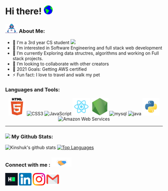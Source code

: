 # Hi there! <img src="https://github.com/Kinshuk3/Kinshuk3/blob/main/assets/Earth.gif" width="29px">
### <img src="https://github.com/Kinshuk3/Kinshuk3/blob/main/assets/Developer.gif" width="40px"> About Me:
- 🏦 I'm a 3rd year CS student <img src="https://media.giphy.com/media/WUlplcMpOCEmTGBtBW/giphy.gif" width="30">
- 👀 I’m interested in Software Engineering and full stack web development
- 🌱 I’m currently Exploring data structres, algorithms and working on Full stack projects.
- 💞️ I’m looking to collaborate with other creators
- 🥅 2021 Goals: Getting AWS certified
- ⚡ Fun fact: I love to travel and walk my pet

### Languages and Tools:
<p align="center">
        <img alt="HTML5" width="55px" src="https://raw.githubusercontent.com/github/explore/80688e429a7d4ef2fca1e82350fe8e3517d3494d/topics/html/html.png" />
        <img alt="CSS3" width="55px" src="https://www.vectorlogo.zone/logos/netlifyapp_watercss/netlifyapp_watercss-ar21.svg" />
        <img alt="JavaScript" width="55px" src="https://www.vectorlogo.zone/logos/javascript/javascript-icon.svg" />
        <img alt="React" width="55px" src="https://raw.githubusercontent.com/github/explore/80688e429a7d4ef2fca1e82350fe8e3517d3494d/topics/react/react.png" />
        <img alt="Node.js" width="55px" src="https://raw.githubusercontent.com/github/explore/80688e429a7d4ef2fca1e82350fe8e3517d3494d/topics/nodejs/nodejs.png" />
        <img src="https://www.vectorlogo.zone/logos/mysql/mysql-ar21.svg" alt="mysql" width="110" height="75"/> 
        <img src="https://www.vectorlogo.zone/logos/java/java-icon.svg" alt="java" width="55" height="55"/> 
        <img alt="Python" width="55px" src="https://raw.githubusercontent.com/github/explore/80688e429a7d4ef2fca1e82350fe8e3517d3494d/topics/python/python.png" />
        <img alt="Amazon Web Services" width="55px" src="https://www.vectorlogo.zone/logos/amazon_aws/amazon_aws-icon.svg" />   
</p>

---

### <img src='https://media1.giphy.com/media/du3J3cXyzhj75IOgvA/giphy.gif?cid=ecf05e47x2g034i9pzwtzzsd3xgg2w9nr94t4tflbbgo3008&rid=giphy.gif' width='25px'> My Github Stats:
![Kinshuk's github stats](https://github-readme-stats.vercel.app/api?username=Kinshuk3&show_icons=true&title_color=ffc857&icon_color=8ac926&text_color=daf7dc&bg_color=151515&hide=["stars"])
[![Top Languages](https://github-readme-stats.vercel.app/api/top-langs/?username=Kinshuk3&layout=compact&text_color=daf7dc&bg_color=151515)](https://github.com/anuraghazra/github-readme-stats)

### Connect with me : <img src="https://github.com/Kinshuk3/Kinshuk3/blob/main/assets/Handshake.gif" height="30px">
[<img alt="HackerRank" width="40px" src="https://github.com/Kinshuk3/Kinshuk3/blob/main/assets/HackerRank.svg" />][website]
[<img  alt="Linkedin" width="40px" src="https://github.com/Kinshuk3/Kinshuk3/blob/main/assets/Linkedin.svg" />][linkedin]
[<img alt="Instagram" width="40px" src="https://github.com/Kinshuk3/Kinshuk3/blob/main/assets/Instagram.svg" />][instagram]
[<img alt="Gmail" width="40px" src="https://github.com/Kinshuk3/Kinshuk3/blob/main/assets/Gmail.svg" />][Gmail]

<br />


[website]: https://www.hackerrank.com/kinshukchadha
[instagram]: https://www.instagram.com/kinshuk.chadha
[linkedin]: https://www.linkedin.com/in/kinshuk-chadha-03/
[Gmail]: mailto:kinshukchadha@gmail.com
